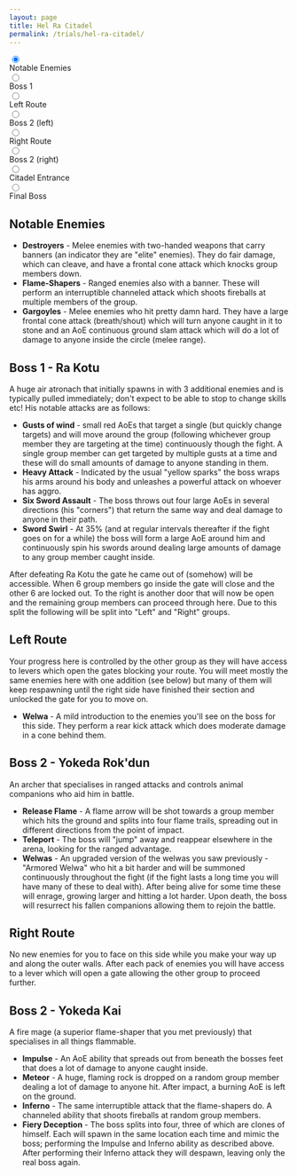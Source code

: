 ```yaml
---
layout: page
title: Hel Ra Citadel
permalink: /trials/hel-ra-citadel/
---
```

<div class="flex-parent">
  <div class="input-flex-container">
    <input type="radio" class="first" name="timeline-dot" data-description="notable-enemies" checked>
    <div class="dot-info above" data-description="notable-enemies">
      <span class="label">Notable Enemies</span>
    </div>
    <input type="radio" name="timeline-dot" data-description="boss-1">
    <div class="dot-info below" data-description="boss-1">
      <span class="label">Boss 1</span>
    </div>
    <input type="radio" name="timeline-dot" data-description="left">
    <div class="dot-info above" data-description="left">
      <span class="label">Left Route</span>
    </div>
    <input type="radio" name="timeline-dot" data-description="boss-2-1">
    <div class="dot-info above" data-description="boss-2-1">
      <span class="label">Boss 2 (left)</span>
    </div>
    <input type="radio" name="timeline-dot" data-description="right">
    <div class="dot-info below" data-description="right">
      <span class="label">Right Route</span>
    </div>
    <input type="radio" name="timeline-dot" data-description="boss-2-2">
    <div class="dot-info below" data-description="boss-2-2">
      <span class="label">Boss 2 (right)</span>
    </div>
    <input type="radio" name="timeline-dot" data-description="horn">
    <div class="dot-info above" data-description="horn">
      <span class="label">Citadel Entrance</span>
    </div>
    <input type="radio" class="last" name="timeline-dot" data-description="boss-3">
    <div class="dot-info below" data-description="boss-3">
      <span class="label">Final Boss</span>
    </div>
    <div id="timeline-descriptions-wrapper">
      <span data-description="notable-enemies">
        <h2>Notable Enemies</h2>
        <ul>
          <li><b>Destroyers</b> - Melee enemies with two-handed weapons that carry banners (an indicator they are "elite" enemies).  They do fair damage, which can cleave, and have a frontal cone attack which knocks group members down.</li>
          <li><b>Flame-Shapers</b> - Ranged enemies also with a banner.  These will perform an interruptible channeled attack which shoots fireballs at multiple members of the group.</li>
          <li><b>Gargoyles</b> - Melee enemies who hit pretty damn hard.  They have a large frontal cone attack (breath/shout) which will turn anyone caught in it to stone and an AoE continuous ground slam attack which will do a lot of damage to anyone inside the circle (melee range).</li>
        </ul>
      </span>
      <span data-description="boss-1">
        <h2>Boss 1 - Ra Kotu</h2>
        A huge air atronach that initially spawns in with 3 additional enemies and is typically pulled immediately; don't expect to be able to stop to change skills etc!
        His notable attacks are as follows:
        <ul>
          <li><b>Gusts of wind</b> - small red AoEs that target a single (but quickly change targets) and will move around the group (following whichever group member they are targeting at the time) continuously though the fight.  A single group member can get targeted by multiple gusts at a time and these will do small amounts of damage to anyone standing in them.</li>
          <li><b>Heavy Attack</b> - Indicated by the usual "yellow sparks" the boss wraps his arms around his body and unleashes a powerful attack on whoever has aggro.</li>
          <li><b>Six Sword Assault</b> - The boss throws out four large AoEs in several directions (his "corners") that return the same way and deal damage to anyone in their path.</li>
          <li><b>Sword Swirl</b> - At 35% (and at regular intervals thereafter if the fight goes on for a while) the boss will form a large AoE around him and continuously spin his swords around dealing large amounts of damage to any group member caught inside.</li>
        </ul>
        After defeating Ra Kotu the gate he came out of (somehow) will be accessible. When 6 group members go inside the gate will close and the other 6 are locked out.  To the right is another door that will now be open and the remaining group members can proceed through here.  Due to this split the following will be split into "Left" and "Right" groups.
      </span>
      <span data-description="left">
        <h2>Left Route</h2>
        Your progress here is controlled by the other group as they will have access to levers which open the gates blocking your route.  You will meet mostly the same enemies here with one addition (see below) but many of them will keep respawning until the right side have finished their section and unlocked the gate for you to move on.
        <ul>
          <li><b>Welwa</b> - A mild introduction to the enemies you'll see on the boss for this side.  They perform a rear kick attack which does moderate damage in a cone behind them.</li>
        </ul>
      </span>
      <span data-description="boss-2-1">
        <h2>Boss 2 - Yokeda Rok'dun</h2>
        An archer that specialises in ranged attacks and controls animal companions who aid him in battle.
        <ul>
          <li><b>Release Flame</b> - A flame arrow will be shot towards a group member which hits the ground and splits into four flame trails, spreading out in different directions from the point of impact.</li>
          <li><b>Teleport</b> - The boss will "jump" away and reappear elsewhere in the arena, looking for the ranged advantage.</li>
          <li><b>Welwas</b> - An upgraded version of the welwas you saw previously - "Armored Welwa" who hit a bit harder and will be summoned continuously throughout the fight (if the fight lasts a long time you will have many of these to deal with).  After being alive for some time these will enrage, growing larger and hitting a lot harder.  Upon death, the boss will resurrect his fallen companions allowing them to rejoin the battle.</li>
        </ul>
      </span>
      <span data-description="right">
        <h2>Right Route</h2>
        No new enemies for you to face on this side while you make your way up and along the outer walls.  After each pack of enemies you will have access to a lever which will open a gate allowing the other group to proceed further.
      </span>
      <span data-description="boss-2-2">
        <h2>Boss 2 - Yokeda Kai</h2>
        A fire mage (a superior flame-shaper that you met previously) that specialises in all things flammable.
        <ul>
          <li><b>Impulse</b> - An AoE ability that spreads out from beneath the bosses feet that does a lot of damage to anyone caught inside.</li>
          <li><b>Meteor</b> - A huge, flaming rock is dropped on a random group member dealing a lot of damage to anyone hit.  After impact, a burning AoE is left on the ground.</li>
          <li><b>Inferno</b> - The same interruptible attack that the flame-shapers do.  A channeled ability that shoots fireballs at random group members.</li>
          <li><b>Fiery Deception</b> - The boss splits into four, three of which are clones of himself.  Each will spawn in the same location each time and mimic the boss; performing the Impulse and Inferno ability as described above. After performing their Inferno attack they will despawn, leaving only the real boss again.</li>
        </ul>
      </span>
    </div>
  </div>
</div>
